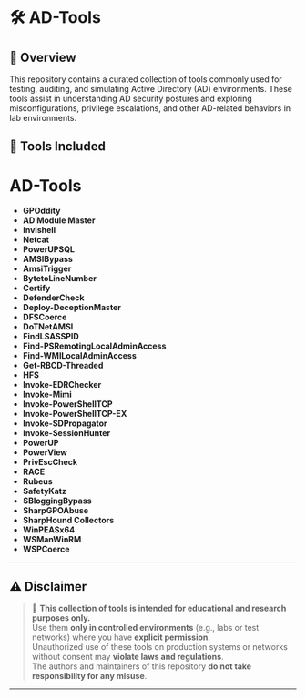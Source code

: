 # 🛠️ AD-Tools

## 📘 Overview  
This repository contains a curated collection of tools commonly used for testing, auditing, and simulating Active Directory (AD) environments. These tools assist in understanding AD security postures and exploring misconfigurations, privilege escalations, and other AD-related behaviors in lab environments.

## 🧰 Tools Included

# AD-Tools

- **GPOddity**  
- **AD Module Master**  
- **Invishell**  
- **Netcat**  
- **PowerUPSQL**  
- **AMSIBypass**  
- **AmsiTrigger**  
- **BytetoLineNumber**  
- **Certify**  
- **DefenderCheck**  
- **Deploy-DeceptionMaster**  
- **DFSCoerce**  
- **DoTNetAMSI**  
- **FindLSASSPID**  
- **Find-PSRemotingLocalAdminAccess**  
- **Find-WMILocalAdminAccess**  
- **Get-RBCD-Threaded**  
- **HFS**  
- **Invoke-EDRChecker**  
- **Invoke-Mimi**  
- **Invoke-PowerShellTCP**  
- **Invoke-PowerShellTCP-EX**  
- **Invoke-SDPropagator**  
- **Invoke-SessionHunter**  
- **PowerUP**  
- **PowerView**  
- **PrivEscCheck**  
- **RACE**  
- **Rubeus**  
- **SafetyKatz**  
- **SBloggingBypass**  
- **SharpGPOAbuse**  
- **SharpHound Collectors**  
- **WinPEASx64**  
- **WSManWinRM**  
- **WSPCoerce**  

---


## ⚠️ Disclaimer

> 🚨 **This collection of tools is intended for educational and research purposes only.**  
> Use them **only in controlled environments** (e.g., labs or test networks) where you have **explicit permission**.  
> Unauthorized use of these tools on production systems or networks without consent may **violate laws and regulations**.  
> The authors and maintainers of this repository **do not take responsibility for any misuse**.

---
